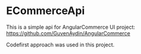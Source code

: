 # ECommerceApi
This is a simple api for AngularCommerce UI project: 
https://github.com/GuvenAydin/AngularCommerce

Codefirst approach was used in this project.
